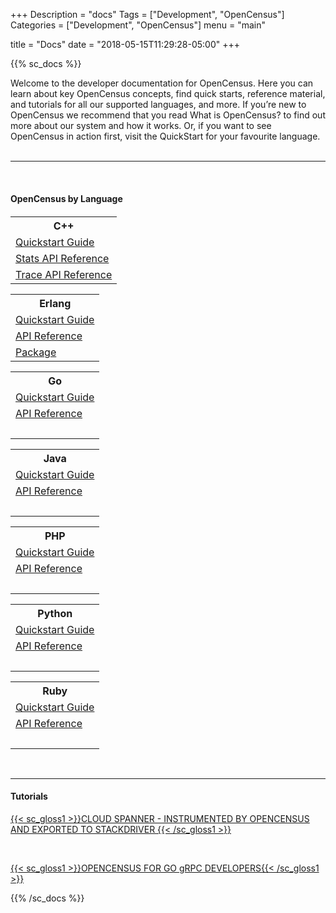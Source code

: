 +++
Description = "docs"
Tags = ["Development", "OpenCensus"]
Categories = ["Development", "OpenCensus"]
menu = "main"

title = "Docs"
date = "2018-05-15T11:29:28-05:00"
+++

{{% sc_docs %}}

Welcome to the developer documentation for OpenCensus. Here you can learn about key OpenCensus concepts, find quick starts, reference material, and tutorials for all our supported languages, and more. If you’re new to OpenCensus we recommend that you read What is OpenCensus? to find out more about our system and how it works. Or, if you want to see OpenCensus in action first, visit the QuickStart for your favourite language.  
&nbsp;  

---

&nbsp;  
#### OpenCensus by Language

<div class="col-md-12 box" style="margin-top:20">
	<div class="col-md-4 box" id="docbox">
		<table>
			<tr>
				<th>C++</th>
			</tr>
			<tr>
				<td><a href="../cpp/index.html"><span class="gloss1">Quickstart Guide</span></a></td>
			</tr>
			<tr>
				<td><a href="https://github.com/census-instrumentation/opencensus-cpp/blob/master/opencensus/stats/README.md" target="_blank"><span class="gloss1">Stats API Reference</span></a></td>
			</tr>
			<tr>
				<td><a href="https://github.com/census-instrumentation/opencensus-cpp/blob/master/opencensus/trace/README.md" target="_blank"><span class="gloss1">Trace API Reference</span></a></td>
			</tr>
		</table>
	</div>
	<div class="col-md-4 box" id="docbox">
		<table>
			<tr>
				<th>Erlang</th>
			</tr>
			<tr>
				<td><a href="../erlang/index.html"><span class="gloss1">Quickstart Guide</span></a></td>
			</tr>
			<tr>
				<td><a href="https://hexdocs.pm/opencensus/0.3.1/" target="_blank"><span class="gloss1">API Reference</span></a></td>
			</tr>
			<tr>
				<td><a href="https://hex.pm/packages/opencensus" target="_blank"><span class="gloss1">Package</span></a></td>
			</tr>
		</table>
	</div>
	<div class="col-md-4 box" id="docbox">
		<table>
			<tr>
				<th>Go</th>
			</tr>
			<tr>
				<td><a href="../go/index.html"><span class="gloss1">Quickstart Guide</span></a></td>
			</tr>
			<tr>
				<td><a href="https://godoc.org/go.opencensus.io" target="_blank"><span class="gloss1">API Reference</span></a></td>
			</tr>
			<tr>
				<td>&nbsp;</td>
			</tr>
		</table>
	</div>
</div>
<div class="col-md-12 box">
	<div class="col-md-4 box" id="docbox" style="align:left;">
		<table>
			<tr>
				<th>Java</th>
			</tr>
			<tr>
				<td><a href="../java/index.html"><span class="gloss1">Quickstart Guide</span></a></td>
			</tr>
			<tr>
				<td><a href="https://www.javadoc.io/doc/io.opencensus/opencensus-api/0.13.2" target="_blank"><span class="gloss1">API Reference</span></a></td>
			</tr>
			<tr>
				<td>&nbsp;</td>
			</tr>
		</table>
	</div>
	<div class="col-md-4 box" id="docbox">
		<table>
			<tr>
				<th>PHP</th>
			</tr>
			<tr>
				<td><a href="../php/index.html"><span class="gloss1">Quickstart Guide</span></a></td>
			</tr>
			<tr>
				<td><a href="https://packagist.org/packages/opencensus/opencensus" target="_blank"><span class="gloss1">API Reference</span></a></td>
			</tr>
			<tr>
				<td>&nbsp;</td>
			</tr>
		</table>
	</div>
	<div class="col-md-4 box" id="docbox">
		<table>
			<tr>
				<th>Python</th>
			</tr>
			<tr>
			<td><a href="../python/index.html"><span class="gloss1">Quickstart Guide</span></td>
			</tr>
			<tr>
				<td><a href="https://census-instrumentation.github.io/opencensus-python/trace/api/index.html" target="_blank"><span class="gloss1">API Reference</span></a></td>
			</tr>
			<tr>
				<td>&nbsp;</td>
			</tr>
		</table>
	</div>
</div>
<div class="col-md-12 box">
	<div class="col-md-4 box" id="docbox">
		<table>
			<tr>
				<th>Ruby</th>
			</tr>
			<tr>
				<td><a href="../ruby/index.html"><span class="gloss1">Quickstart Guide</span></a></td>
			</tr>
			<tr>
				<td><a href="https://www.rubydoc.info/gems/opencensus" target="_blank"><span class="gloss1">API Reference</span></a></td>
			</tr>
			<tr>
				<td>&nbsp;</td>
			</tr>
		</table>
	</div>
</div>
&nbsp;

---

#### Tutorials

[{{< sc_gloss1 >}}CLOUD SPANNER - INSTRUMENTED BY OPENCENSUS AND EXPORTED TO STACKDRIVER {{< /sc_gloss1 >}}][1]  

&nbsp;  

[{{< sc_gloss1 >}}OPENCENSUS FOR GO gRPC DEVELOPERS{{< /sc_gloss1 >}}][2]


[1]: ../spanner/index.html
[2]: ../gogrpc/index.html

{{% /sc_docs %}}
